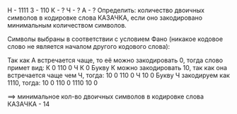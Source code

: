 Н - 1111
З - 110
К - ?
Ч - ?
А - ?
Определить: количество двоичных символов в кодировке слова КАЗАЧКА, если оно закодировано минимальным количеством символов.



Символы выбраны в соответствии с условием Фано (никакое кодовое слово не является началом другого кодового слова):

Так как А встречается чаще, то её можно закодировать 0, тогда слово примет вид:
К 0 110 0 Ч К 0
Букву К можно закодировать 10, так как она встречается чаще чем Ч, тогда:
10 0 110 0 Ч 10 0
Букву Ч закодируем как 1110, тогда:
10 0 110 0 1110 10 0

==> минимальное кол-во двоичных символов в кодировке слова КАЗАЧКА - 14

